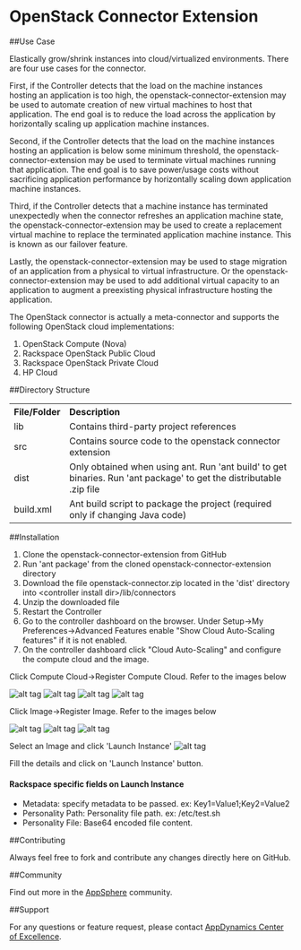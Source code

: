 OpenStack Connector Extension
=============================

##Use Case

Elastically grow/shrink instances into cloud/virtualized environments. There are four use cases for the connector. 

First, if the Controller detects that the load on the machine instances hosting an application is too high, the openstack-connector-extension may be used to automate creation of new virtual machines to host that application. The end goal is to reduce the load across the application by horizontally scaling up application machine instances.

Second, if the Controller detects that the load on the machine instances hosting an application is below some minimum threshold, the openstack-connector-extension may be used to terminate virtual machines running that application. The end goal is to save power/usage costs without sacrificing application performance by horizontally scaling down application machine instances.

Third, if the Controller detects that a machine instance has terminated unexpectedly when the connector refreshes an application machine state, the openstack-connector-extension may be used to create a replacement virtual machine to replace the terminated application machine instance. This is known as our failover feature.

Lastly, the openstack-connector-extension may be used to stage migration of an application from a physical to virtual infrastructure. Or the openstack-connector-extension may be used to add additional virtual capacity to an application to augment a preexisting physical infrastructure hosting the application.  

The OpenStack connector is actually a meta-connector and supports the following OpenStack cloud implementations:

1. OpenStack Compute (Nova)
2. Rackspace OpenStack Public Cloud
3. Rackspace OpenStack Private Cloud
4. HP Cloud 

##Directory Structure

<table><tbody>
<tr>
<th align="left"> File/Folder </th>
<th align="left"> Description </th>
</tr>
<tr>
<td class='confluenceTd'> lib </td>
<td class='confluenceTd'> Contains third-party project references </td>
</tr>
<tr>
<td class='confluenceTd'> src </td>
<td class='confluenceTd'> Contains source code to the openstack connector extension </td>
</tr>
<tr>
<td class='confluenceTd'> dist </td>
<td class='confluenceTd'> Only obtained when using ant. Run 'ant build' to get binaries. Run 'ant package' to get the distributable .zip file </td>
</tr>
<tr>
<td class='confluenceTd'> build.xml </td>
<td class='confluenceTd'> Ant build script to package the project (required only if changing Java code) </td>
</tr>
</tbody>
</table>

##Installation

1. Clone the openstack-connector-extension from GitHub
2. Run 'ant package' from the cloned openstack-connector-extension directory
3. Download the file openstack-connector.zip located in the 'dist' directory into \<controller install dir\>/lib/connectors
4. Unzip the downloaded file
5. Restart the Controller
6. Go to the controller dashboard on the browser. Under Setup->My Preferences->Advanced Features enable "Show Cloud Auto-Scaling features" if it is not enabled. 
7. On the controller dashboard click "Cloud Auto-Scaling" and configure the compute cloud and the image.

Click Compute Cloud->Register Compute Cloud. Refer to the images below

![alt tag](https://raw.github.com/Appdynamics/openstack-connector-extension/master/OpenStackCompute.png)
![alt tag](https://raw.github.com/Appdynamics/openstack-connector-extension/master/RackspacePublicCloud.png)
![alt tag](https://raw.github.com/Appdynamics/openstack-connector-extension/master/RackspacePrivateCloud.png)
![alt tag](https://raw.github.com/Appdynamics/openstack-connector-extension/master/HPCloud.png)

Click Image->Register Image. Refer to the images below

![alt tag](https://raw.github.com/Appdynamics/openstack-connector-extension/master/OpenStackComputeImage.png)
![alt tag](https://raw.github.com/Appdynamics/openstack-connector-extension/master/RackspaceOpenStackImage.png)
![alt tag](https://raw.github.com/Appdynamics/openstack-connector-extension/master/HPCloudImage.png)

Select an Image and click 'Launch Instance'
![alt tag](https://raw.github.com/Appdynamics/openstack-connector-extension/master/RackspaceLaunchInstance.png)

Fill the details and click on 'Launch Instance' button.

#### Rackspace specific fields on Launch Instance
<ul>
<li>Metadata: specify metadata to be passed. ex: Key1=Value1;Key2=Value2</li>
<li>Personality Path: Personality file path. ex: /etc/test.sh</li>
<li>Personality File: Base64 encoded file content.</li>
</ul>



##Contributing

Always feel free to fork and contribute any changes directly here on GitHub.

##Community

Find out more in the [AppSphere](http://appsphere.appdynamics.com/t5/eXchange/OpenStack-Cloud-Connector-Extension/idi-p/5505) community.

##Support

For any questions or feature request, please contact [AppDynamics Center of Excellence](mailto:ace-request@appdynamics.com).

